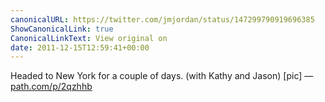 ```yaml
---
canonicalURL: https://twitter.com/jmjordan/status/147299790919696385
ShowCanonicalLink: true
CanonicalLinkText: View original on
date: 2011-12-15T12:59:41+00:00
---
```

Headed to New York for a couple of days. (with Kathy and Jason) [pic] — [path.com/p/2qzhhb](http://path.com/p/2qzhhb)